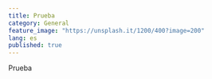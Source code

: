 ```yaml
---
title: Prueba
category: General
feature_image: "https://unsplash.it/1200/400?image=200"
lang: es
published: true
---
```


Prueba

